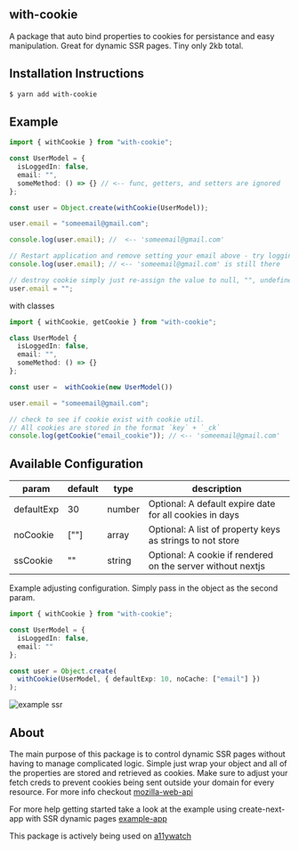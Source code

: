 ## with-cookie

A package that auto bind properties to cookies for persistance and easy manipulation. Great for dynamic SSR pages. Tiny only 2kb total.

## Installation Instructions

```bash
$ yarn add with-cookie
```

## Example

```typescript
import { withCookie } from "with-cookie";

const UserModel = {
  isLoggedIn: false,
  email: "",
  someMethod: () => {} // <-- func, getters, and setters are ignored
};

const user = Object.create(withCookie(UserModel));

user.email = "someemail@gmail.com";

console.log(user.email); //  <-- 'someemail@gmail.com'

// Restart application and remove setting your email above - try logging the same property
console.log(user.email); // <-- 'someemail@gmail.com' is still there

// destroy cookie simply just re-assign the value to null, "", undefined, or delete obj.key
user.email = "";
```

with classes

```typescript
import { withCookie, getCookie } from "with-cookie";

class UserModel {
  isLoggedIn: false,
  email: "",
  someMethod: () => {}
};

const user =  withCookie(new UserModel())

user.email = "someemail@gmail.com";

// check to see if cookie exist with cookie util.
// All cookies are stored in the format `key` + `_ck`
console.log(getCookie("email_cookie")); // <-- 'someemail@gmail.com'

```

## Available Configuration

| param      | default | type   | description                                                 |
| ---------- | ------- | ------ | ----------------------------------------------------------- |
| defaultExp | 30      | number | Optional: A default expire date for all cookies in days     |
| noCookie   | [""]    | array  | Optional: A list of property keys as strings to not store   |
| ssCookie   | ""      | string | Optional: A cookie if rendered on the server without nextjs |

Example adjusting configuration. Simply pass in the object as the second param.

```typescript
import { withCookie } from "with-cookie";

const UserModel = {
  isLoggedIn: false,
  email: ""
};

const user = Object.create(
  withCookie(UserModel, { defaultExp: 10, noCache: ["email"] })
);
```

![example ssr](https://j.gifs.com/ZYDEZv.gif)

## About

The main purpose of this package is to control dynamic SSR pages without having to manage complicated logic. Simple just wrap your object and all of the properties are stored and retrieved as cookies. Make sure to adjust your fetch creds to prevent cookies being sent outside your domain for every resource. For more info checkout [mozilla-web-api](https://developer.mozilla.org/en-US/docs/Web/API/WindowOrWorkerGlobalScope/fetch#Parameters)

For more help getting started take a look at the example using create-next-app with SSR dynamic pages [example-app](https://github.com/A11yWatch/with-cookie-example)

This package is actively being used on [a11ywatch](https://www.a11ywatch.com)
